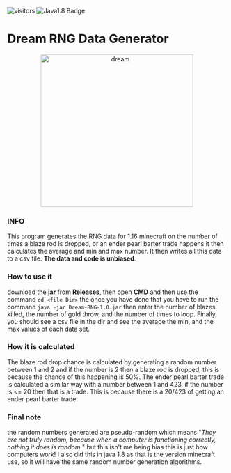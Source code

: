 ![visitors](https://visitor-badge.glitch.me/badge?page_id=Madmegsox1.Dream-RNG-Data-Generator)
![Java1.8 Badge](https://img.shields.io/badge/Java-1.8-a86932.svg)


# Dream RNG Data Generator


<p align="center">
  <img src="https://i.ibb.co/BPJDBKf/Dream-thumbnail.jpg" width="350" alt="dream">
</p>
  

### **INFO**
This program generates the RNG data for 1.16 minecraft on the number of times a blaze rod is dropped, or an ender pearl barter trade happens it then calculates the average and min and max number. It then writes all this data to a csv file. **The data and code is unbiased**.

### **How to use it**
download the **jar** from [**Releases**], then open **CMD** and then use the command `cd <file Dir>` the once you have done that you have to run the command `java -jar Dream-RNG-1.0.jar` then enter the number of blazes killed, the number of gold throw, and the number of times to loop. Finally, you should see a csv file in the dir and see the average the min, and the max values of each data set. 

[**Releases**]: https://github.com/Madmegsox1/Dream-RNG-Data-Generator/releases/tag/1.0

### How it is calculated
The blaze rod drop chance is calculated by generating a random number between 1 and 2 and if the number is 2 then a blaze rod is dropped, this is because the chance of this happening is 50%. The ender pearl barter trade is calculated a similar way with a number between 1 and 423, if the number is <= 20 then that is a trade. This is because there is a 20/423 of getting an ender pearl barter trade.
### Final note
the random numbers generated are pseudo-random which means "_They are not truly random, because when a computer is functioning correctly, nothing it does is random._" but this isn't me being bias this is just how computers work! I also did this in java 1.8 as that is the version minecraft use, so it will have the same random number generation algorithms.  


